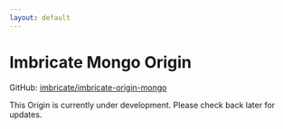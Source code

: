 ```yaml
---
layout: default
---
```


# Imbricate Mongo Origin

GitHub: [imbricate/imbricate-origin-mongo](https://github.com/imbricate/imbricate-origin-mongo)

This Origin is currently under development. Please check back later for updates.
